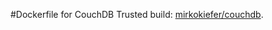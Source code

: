 #Dockerfile for CouchDB
Trusted build: [mirkokiefer/couchdb](https://index.docker.io/u/mirkokiefer/couchdb/).